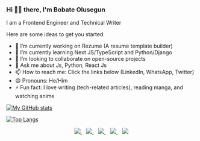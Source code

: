 ### Hi 👋🏾 there, I'm Bobate Olusegun 

I am a Frontend Engineer and Technical Writer

Here are some ideas to get you started:

- 🔭 I’m currently working on Rezume (A resume template builder)
- 🌱 I’m currently learning Next JS/TypeScript and Python/Django
- 👯 I’m looking to collaborate on open-source projects
- 💬 Ask me about Js, Python, React Js
- 📫 How to reach me: Click the links below (LinkedIn, WhatsApp, Twitter)
- 😄 Pronouns: He/Him
- ⚡ Fun fact: I love writing (tech-related articles), reading manga, and watching anime

[![My GitHub stats](https://github-readme-stats.vercel.app/api?username=shegz101&show_icons=true&layout=compact&theme=dark)](https://github.com/shegz101)

[![Top Langs](https://github-readme-stats.vercel.app/api/top-langs/?username=shegz101&layout=compact&theme=dark)](https://github.com/shegz101)

<p align='center'>
  <a href="https://wa.me/2348070737904?text=Hello Segun" target="_blank">
    <img src="https://img.shields.io/badge/WHATSAPP-%2325D366.svg?&style=for-the-badge&logo=whatsapp&logoColor=white" />
  </a>&nbsp;&nbsp;
  <a href="https://twitter.com/bobateisaac" target="_blank">
    <img src="https://img.shields.io/badge/twitter-%231DA1F2.svg?&style=for-the-badge&logo=twitter&logoColor=white" />
  </a>&nbsp;&nbsp;
  <a href="https://www.linkedin.com/in/kayode-oluwalusi-59a5691a9/" target="_blank">
    <img src="https://img.shields.io/badge/linkedin-%230077B5.svg?&style=for-the-badge&logo=linkedin&logoColor=white" />
  </a>&nbsp;&nbsp;
  <a href="mailto:bobatesegun3@gmail.com" target="_blank">
    <img src="https://img.shields.io/badge/email me-%23D14836.svg?&style=for-the-badge&logo=gmail&logoColor=white" />
  </a>&nbsp;&nbsp;
    <img src="https://gpvc.arturio.dev/shegzi101"/>
</p>
